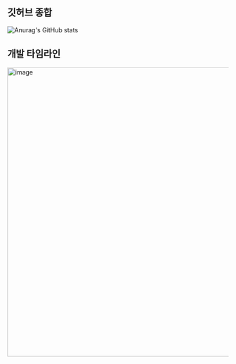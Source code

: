 ## 깃허브 종합
![Anurag's GitHub stats](https://github-readme-stats.vercel.app/api?username=ChangDaeJun&show_icons=true&theme=radical)

## 개발 타임라인
<img width="658" alt="image" src="https://user-images.githubusercontent.com/97227920/186597544-19e071f8-22ec-4243-96da-66249740223e.png">

